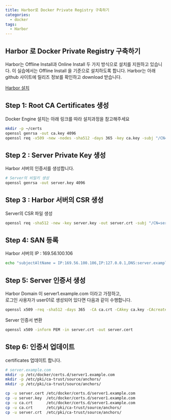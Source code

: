 ```yaml
---
title: Harbor로 Docker Private Registry 구축하기
categories:
  - docker 
tags:
  - Harbor
---
```


## Harbor 로 Docker Private Registry 구축하기

Harbor는 Offline Install과 Online Install 두 가지 방식으로 설치를 지원하고 있습니다. 이 실습에서는 Offline Install 을 기준으로 설치하도록 합니다. Harbor는 아래 github 사이트에 릴리즈 정보를 확인하고 download 받습니다.  


[Harbor 설치](https://github.com/goharbor/harbor/releases/)


## Step 1: Root CA Certificates  생성

Docker Engine 설치는 아래 링크를 따라 설치과정을 참고해주세요  

```bash
mkdir -p ~/certs
openssl genrsa -out ca.key 4096
openssl req -x509 -new -nodes -sha512 -days 365 -key ca.key -subj "/CN=*.example.com" -out ca.crt
```


## Step 2 : Server Private Key 생성

Harbor 서버의 인증서를 생성합니다.   

```bash
# Server의 비밀키 생성
openssl genrsa -out server.key 4096
```


## Step 3 : Harbor 서버의 CSR 생성 
Server의 CSR 파일 생성  
```bash
openssl req -sha512 -new -key server.key -out server.crt -subj "/CN=server1.example.com"
```

## Step 4: SAN 등록

Harbor 서버의 IP : 169.56.100.106  
```bash
echo "subjectAltName = IP:169.56.100.106,IP:127.0.0.1,DNS:server.example.com" > v3ext.cnf
```

## Step 5: Server 인증서 생성
Harbor Domain 이 server1.example.com 이라고 가정하고,  
로그인 사용자가 user01로 생성되어 있다면 다음과 같이 수행합니다.  
```bash
openssl x509 -req -sha512 -days 365  -CA ca.crt -CAkey ca.key -CAcreateserial -in server.csr -out server.crt -extfile v3ext.cnf
```
Server 인증서 변환
```bash
openssl x509 -inform PEM -in server.crt -out server.cert
```

## Step 6: 인증서 업데이트
certificates 업데이트 합니다.  

```bash
# server.example.com
mkdir -p /etc/docker/certs.d/server1.example.com
mkdir -p /etc/pki/ca-trust/source/anchors/
mkdir -p /etc/pki/ca-trust/source/anchors/

cp -u server.cert /etc/docker/certs.d/server1.example.com
cp -u server.key  /etc/docker/certs.d/server1.example.com
cp -u ca.crt      /etc/docker/certs.d/server1.example.com
cp -u ca.crt      /etc/pki/ca-trust/source/anchors/
cp -u server.crt  /etc/pki/ca-trust/source/anchors/
```


